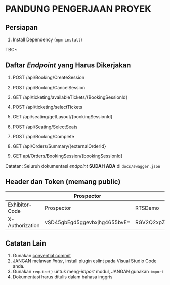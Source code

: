 # PANDUNG PENGERJAAN PROYEK

## Persiapan

1. Install Dependency (`npm install`)

TBC~

## Daftar _Endpoint_ yang Harus Dikerjakan

1. POST /api/Booking/CreateSession

2. POST /api/Booking/CancelSession

3. GET /api/ticketing/availableTickets/{BookingSessionId}

4. POST /api/ticketing/selectTickets

5. GET /api/seating/getLayout/{bookingSessionId}

6. POST /api/Seating/SelectSeats

7. POST /api/Booking/Complete

8. GET /api/Orders/Summary/{externalOrderId}

9. GET api/Orders/BookingSession/{bookingSessionId}

Catatan: Seluruh dokumentasi _endpoint_ __SUDAH ADA__ di `docs/swagger.json`

## Header dan Token (memang public)

|                 | Prospector                   | RTSDemo                      | CinemaWest                   | BandBTheathers                   | ShowcaseUS                       |
|-----------------|------------------------------|------------------------------|------------------------------|----------------------------------|----------------------------------|
| Exhibitor-Code  | Prospector                   | RTSDemo                      | CinemaWest                   | BandBTheaters                    | ShowcaseUS                       |
| X-Authorization | vSD45gbEgd5ggevbxjhg4655bvE= | RGV2Q2xpZW50MTpwYSQkdzByZA== | RGV2Q2xpZW50MTpwYSQkdzByZA== | YmJ0aGVhdGVyczpjaW5lbWFzdHVmZg== | c2hvd2Nhc2V1czpjaW5lbWFzdHVmZg== |

## Catatan Lain

1. Gunakan [convential commit](https://www.conventionalcommits.org/en/v1.0.0/)
2. JANGAN melawan _linter_, install plugin eslint pada Visual Studio Code anda.
3. Gunakan `require()` untuk meng-_import_ modul, JANGAN gunakan `import`
4. Dokumentasi harus ditulis dalam bahasa inggris